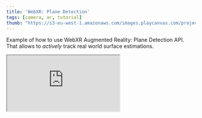 ```yaml
---
title: 'WebXR: Plane Detection'
tags: [camera, ar, tutorial]
thumb: "https://s3-eu-west-1.amazonaws.com/images.playcanvas.com/projects/12/782753/602922-image-75.jpg"
---
```


Example of how to use WebXR Augmented Reality: Plane Detection API. That allows to *actively* track real world surface estimations.

<div className="iframe-container">
    <iframe src="https://playcanv.as/p/f2ESRGge/" title="WebXR: Plane Detection" allow="camera; microphone; xr-spatial-tracking; fullscreen" allowfullscreen></iframe>
</div>
